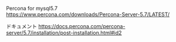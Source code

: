 Percona for mysql5.7  
https://www.percona.com/downloads/Percona-Server-5.7/LATEST/

ドキュメント
https://docs.percona.com/percona-server/5.7/installation/post-installation.html#id2

